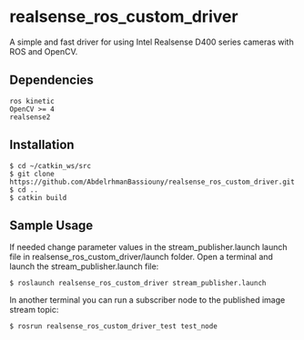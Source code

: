 # realsense_ros_custom_driver
A simple and fast driver for using Intel Realsense D400 series cameras with ROS and OpenCV.

## Dependencies
```
ros kinetic
OpenCV >= 4
realsense2
```

## Installation
```
$ cd ~/catkin_ws/src
$ git clone https://github.com/AbdelrhmanBassiouny/realsense_ros_custom_driver.git
$ cd ..
$ catkin build
```

## Sample Usage
If needed change parameter values in the stream_publisher.launch launch file in realsense_ros_custom_driver/launch folder.
Open a terminal and launch the stream_publisher.launch file:
```
$ roslaunch realsense_ros_custom_driver stream_publisher.launch
```
In another terminal you can run a subscriber node to the published image stream topic:
```
$ rosrun realsense_ros_custom_driver_test test_node
```


